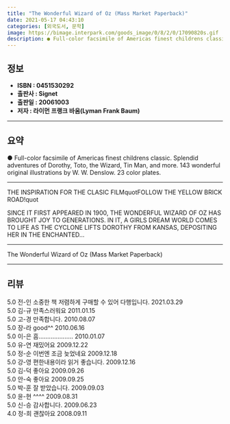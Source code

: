 ```yaml
---
title: "The Wonderful Wizard of Oz (Mass Market Paperback)"
date: 2021-05-17 04:43:10
categories: [외국도서, 문학]
image: https://bimage.interpark.com/goods_image/0/8/2/0/17090820s.gif
description: ● Full-color facsimile of Americas finest childrens classic. Splendid adventures of Dorothy, Toto, the Wizard, Tin Man, and more. 143 wonderful original illust
---
```


## **정보**

- **ISBN : 0451530292**
- **출판사 : Signet**
- **출판일 : 20061003**
- **저자 : 라이먼 프랭크 바움(Lyman Frank Baum)**

------



## **요약**

●  Full-color facsimile of Americas finest childrens classic. Splendid adventures of Dorothy, Toto, the Wizard, Tin Man, and more. 143 wonderful original illustrations by W. W. Denslow. 23 color plates.

------

THE INSPIRATION FOR THE CLASIC FILMquotFOLLOW THE YELLOW BRICK ROAD!quot

SINCE IT FIRST APPEARED IN 1900, THE WONDERFUL WIZARD OF OZ HAS BROUGHT JOY TO GENERATIONS. IN IT, A GIRLS DREAM WORLD COMES TO LIFE AS THE CYCLONE LIFTS DOROTHY FROM KANSAS, DEPOSITING HER IN THE ENCHANTED... 

------


The Wonderful Wizard of Oz (Mass Market Paperback) 

------


## **리뷰** 

5.0 전-인 소중한 책 저렴하게 구매할 수 있어 다행입니다. 2021.03.29 <br/>5.0 김-규 만족스러워요 2011.01.15 <br/>5.0 고-경 만족합니다. 2010.08.07 <br/>5.0 장-라 good^^ 2010.06.16 <br/>5.0 이-은 흠.................... 2010.01.07 <br/>5.0 유-연 재밌어요 2009.12.22 <br/>5.0 정-순 이번엔 조금 늦었네요  2009.12.18 <br/>5.0 강-영 편한내용이라 읽거 좋습니다.  2009.12.16 <br/>5.0 김-덕 좋아요 2009.09.26 <br/>5.0 안-숙 좋아요 2009.09.25 <br/>5.0 박-훈 잘 받았습니다. 2009.09.03 <br/>5.0 윤-현 ^^^^ 2009.08.31 <br/>5.0 신-승 감사합니다. 2009.06.23 <br/>4.0 정-희 괜찮아요 2008.09.11 <br/>